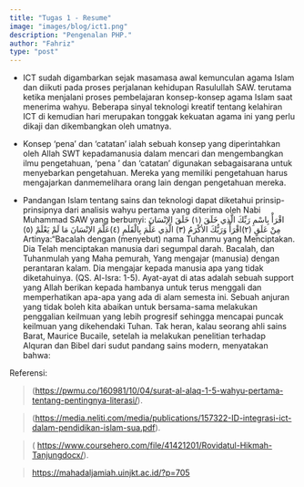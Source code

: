 ```yaml
---
title: "Tugas 1 - Resume"
image: "images/blog/ict1.png"
description: "Pengenalan PHP."
author: "Fahriz"
type: "post"
---
```


* ICT sudah digambarkan sejak masamasa awal kemunculan agama Islam dan diikuti pada proses perjalanan kehidupan Rasulullah SAW. 
terutama ketika menjalani proses pembelajaran konsep-konsep agama Islam saat menerima wahyu. Beberapa sinyal teknologi kreatif 
tentang kelahiran ICT di kemudian hari merupakan tonggak kekuatan agama ini yang perlu dikaji dan dikembangkan oleh umatnya.

 

* Konsep ‘pena’ dan ‘catatan’ ialah sebuah konsep yang diperintahkan oleh Allah SWT kepadamanusia dalam mencari dan mengembangkan 
ilmu pengetahuan, ‘pena ’ dan ‘catatan’ digunakan sebagaisarana untuk menyebarkan pengetahuan. Mereka yang memiliki pengetahuan 
harus mengajarkan danmemelihara orang lain dengan pengetahuan mereka.

 
* Pandangan Islam tentang sains dan teknologi dapat diketahui prinsip-prinsipnya dari analisis wahyu pertama yang diterima oleh Nabi Muhammad SAW yang berbunyi:
اقْرَأْ بِاسْمِ رَبِّكَ الَّذِي خَلَقَ (١) خَلَقَ الإنْسَانَ مِنْ عَلَقٍ (٢)اقْرَأْ وَرَبُّكَ الأكْرَمُ (٣) الَّذِي عَلَّمَ بِالْقَلَمِ (٤)عَلَّمَ الإنْسَانَ مَا لَمْ يَعْلَمْ (٥)
Artinya:“Bacalah dengan (menyebut) nama Tuhanmu yang Menciptakan. Dia Telah menciptakan manusia dari segumpal darah. Bacalah, dan Tuhanmulah yang Maha pemurah, Yang mengajar (manusia) dengan perantaran kalam. Dia mengajar kepada manusia apa yang tidak diketahuinya. (QS. Al-Isra: 1-5).
Ayat-ayat di atas adalah sebuah support yang Allah berikan kepada hambanya untuk terus menggali dan memperhatikan apa-apa yang ada di alam semesta ini. Sebuah anjuran yang tidak boleh kita abaikan untuk bersama-sama melakukan penggalian keilmuan yang lebih progresif sehingga mencapai puncak keilmuan yang dikehendaki Tuhan. Tak heran, kalau seorang ahli sains Barat, Maurice Bucaile, setelah ia melakukan penelitian terhadap Alquran dan Bibel dari sudut pandang sains modern, menyatakan bahwa:

Referensi:

> (https://pwmu.co/160981/10/04/surat-al-alaq-1-5-wahyu-pertama-tentang-pentingnya-literasi/).

> (https://media.neliti.com/media/publications/157322-ID-integrasi-ict-dalam-pendidikan-islam-sua.pdf).

> ( https://www.coursehero.com/file/41421201/Rovidatul-Hikmah-Tanjungdocx/).

> https://mahadaljamiah.uinjkt.ac.id/?p=705 
